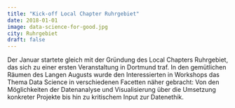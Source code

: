 ```yaml
---
title: "Kick-off Local Chapter Ruhrgebiet"
date: 2018-01-01
image: data-science-for-good.jpg
city: Ruhrgebiet
draft: false
---
```


Der Januar startete gleich mit der Gründung des Local Chapters Ruhrgebiet, das sich zu einer ersten Veranstaltung in Dortmund traf. 
In den gemütlichen Räumen des Langen Augusts wurde den Interessierten in Workshops das Thema Data Science in verschiedenen Facetten näher gebracht: Von den Möglichkeiten der Datenanalyse und Visualisierung über die Umsetzung konkreter Projekte bis hin zu kritischem Input zur Datenethik.
